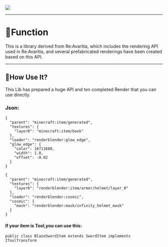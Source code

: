 ![](https://media.forgecdn.net/attachments/description/null/description_4cc8a546-1409-4ee8-b1c9-d110b4c91dbc.png)
<br>
***
# 📕Function <br>
This is a library derived from Re:Avaritia, which includes the rendering API used in Re:Avaritia, and several prefabricated renderings have been created based on this API.
***
## 🔎How Use It? <br>
This Lib has prepared a huge API and ten completed Render that you can use directly.
### **Json:**
```json5
{
  "parent": "minecraft:item/generated",
  "textures": {
    "layer0": "minecraft:item/book"
  },
  "loader": "renderblender:glow_edge",
  "glow_edge": {
    "color": 16711680,
    "width": 1.0,
    "offset": -0.02
  }
}
```
```json5
{
  "parent": "minecraft:item/generated",
  "textures": {
    "layer0": "renderblender:item/armor/helmet/layer_0"
  },
  "loader": "renderblender:cosmic",
  "cosmic": {
    "mask": "renderblender:mask/infinity_helmet_mask"
  }
}
```
#### If your item is Tool,you can use this:
`public class BlazeSwordItem extends SwordItem implements IToolTransform `